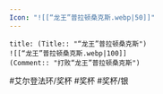 ```yaml
---
Icon: "![[“龙王”普拉顿桑克斯.webp|50]]"
---
```

```ad-common-silver-trophy
title: (Title:: "“龙王”普拉顿桑克斯")
![[“龙王”普拉顿桑克斯.webp|100]]
(Comment:: "打败“龙王”普拉顿桑克斯")
```

#艾尔登法环/奖杯 #奖杯 #奖杯/银